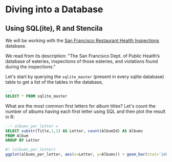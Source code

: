 # Diving into a Database

## Using SQL(ite), R and Stencila

We will be working with the [San Francisco Restaurant Health Inspections](http://2016.padjo.org/tutorials/sqlite-data-starterpacks/#more-info-san-francisco-restaurant-health-inspections "null") database.

We read from its description: "The San Francisco Dept. of Public Health’s database of eateries, inspections of those eateries, and violations found during the inspections."

Let's start by querying the `sqlite_master` (present in every sqlite database) table to get a list of the tables in the database,

```sql
--!
SELECT * FROM sqlite_master
```

What are the most common first letters for album titles? Let's count the number of albums having each first letter using SQL and then plot the result in R:

```sql
--! albums_per_letter =
SELECT substr(Title,1,1) AS Letter, count(AlbumId) AS Albums
FROM Album
GROUP BY Letter
```

```r
#! (albums_per_letter)
ggplot(albums_per_letter, aes(x=Letter, y=Albums)) + geom_bar(stat='identity')
```
